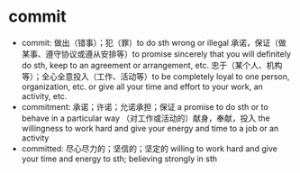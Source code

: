 # commit

- commit: 做出（错事）；犯（罪）to do sth wrong or illegal 承诺，保证（做某事、遵守协议或遵从安排等）to promise sincerely that you will definitely do sth, keep to an agreement or arrangement, etc. 忠于（某个人、机构等）；全心全意投入（工作、活动等）to be completely loyal to one person, organization, etc. or give all your time and effort to your work, an activity, etc.
- commitment: 承诺；许诺；允诺承担；保证 a promise to do sth or to behave in a particular way （对工作或活动的）献身，奉献，投入 the willingness to work hard and give your energy and time to a job or an activity
- committed: 尽心尽力的；坚信的；坚定的 willing to work hard and give your time and energy to sth; believing strongly in sth
